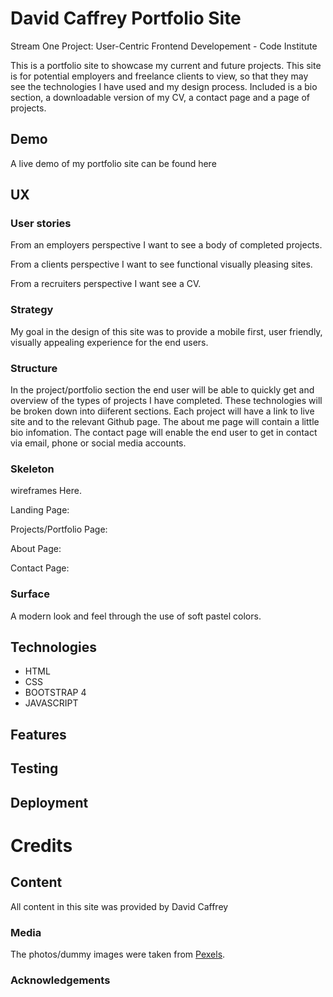 # David Caffrey Portfolio Site

Stream One Project: User-Centric Frontend Developement - Code Institute

This is a portfolio site to showcase my current and future projects. This site is for potential employers and freelance clients to view, so that they may see 
the technologies I have used and my design process. Included is a bio section, a downloadable version of my CV, a contact page and a page of projects.

## Demo
A live demo of my portfolio site can be found here

## UX

### User stories

From an employers perspective I want to see a body of completed projects.

From a clients perspective I want to see functional visually pleasing sites.

From a recruiters perspective I want see a CV.

###  Strategy

My goal in the design of this site was to provide a mobile first, user friendly, visually appealing experience for the end users.

### Structure 

In the project/portfolio section the end user will be able to quickly get and overview of the types of projects I have completed. These technologies will be broken down 
into diiferent sections. Each project will have a link to live site and to the relevant Github page.
The about me page will contain a little bio infomation.
The contact page will enable the end user to get in contact via email, phone or social media accounts.

### Skeleton 

wireframes Here.

Landing Page:

Projects/Portfolio Page:

About Page:

Contact Page:


### Surface 

A modern look and feel through the use of soft pastel colors.


## Technologies

* HTML
* CSS
* BOOTSTRAP 4
* JAVASCRIPT


## Features 

## Testing 

## Deployment

# Credits

## Content

All content in this site was provided by David Caffrey

### Media 

The photos/dummy images were taken from [Pexels](https://www.pexels.com).

### Acknowledgements










